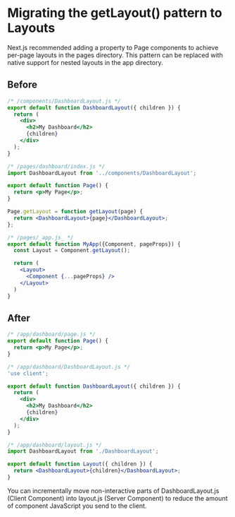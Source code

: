 # Migrating the getLayout() pattern to Layouts
Next.js recommended adding a property to Page components to achieve per-page layouts in the pages directory. This pattern can be replaced with native support for nested layouts in the app directory.

## Before
```jsx
/* /components/DashboardLayout.js */
export default function DashboardLayout({ children }) {
  return (
    <div>
      <h2>My Dashboard</h2>
      {children}
    </div>
  );
}
```

```jsx
/* /pages/dashboard/index.js */
import DashboardLayout from '../components/DashboardLayout';

export default function Page() {
  return <p>My Page</p>;
}

Page.getLayout = function getLayout(page) {
  return <DashboardLayout>{page}</DashboardLayout>;
};
```

```jsx
/* /pages/_app.js_ */
export default function MyApp({Component, pageProps}) {
  const Layout = Component.getLayout();

  return (
    <Layout>
      <Component {...pageProps} />
    </Layout>
  )
}
```

## After
```jsx
/* /app/dashboard/page.js */
export default function Page() {
  return <p>My Page</p>;
}
```

```jsx
/* /app/dashboard/DashboardLayout.js */
'use client';

export default function DashboardLayout({ children }) {
  return (
    <div>
      <h2>My Dashboard</h2>
      {children}
    </div>
  );
}
```

```jsx
/* /app/dashboard/layout.js */
import DashboardLayout from './DashboardLayout';

export default function Layout({ children }) {
  return <DashboardLayout>{children}</DashboardLayout>;
}
```

You can incrementally move non-interactive parts of DashboardLayout.js (Client Component) into layout.js (Server Component) to reduce the amount of component JavaScript you send to the client.